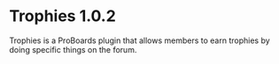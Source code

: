 Trophies 1.0.2
==============

Trophies is a ProBoards plugin that allows members to earn trophies by doing specific things on the forum.
